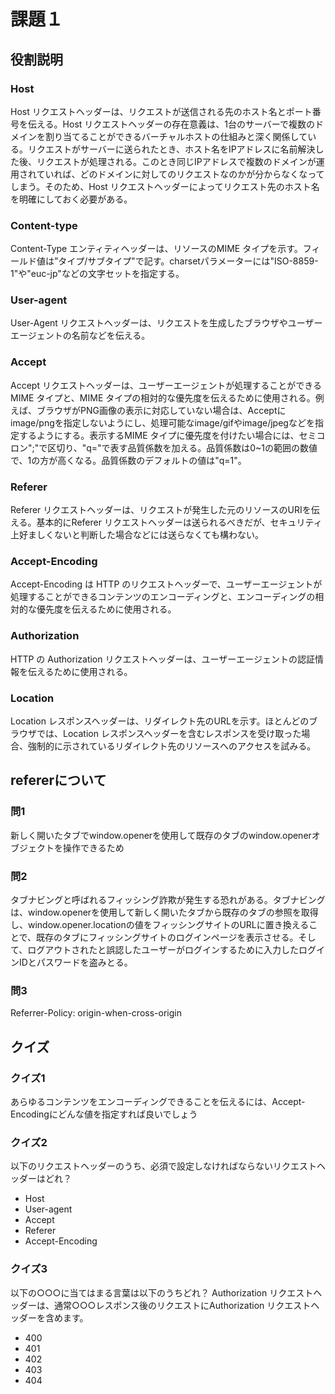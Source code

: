 # 課題１

## 役割説明

### Host

Host リクエストヘッダーは、リクエストが送信される先のホスト名とポート番号を伝える。Host リクエストヘッダーの存在意義は、1台のサーバーで複数のドメインを割り当てることができるバーチャルホストの仕組みと深く関係している。リクエストがサーバーに送られたとき、ホスト名をIPアドレスに名前解決した後、リクエストが処理される。このとき同じIPアドレスで複数のドメインが運用されていれば、どのドメインに対してのリクエストなのかが分からなくなってしまう。そのため、Host リクエストヘッダーによってリクエスト先のホスト名を明確にしておく必要がある。

### Content-type

Content-Type エンティティヘッダーは、リソースのMIME タイプを示す。フィールド値は”タイプ/サブタイプ"で記す。charsetパラメーターには"ISO-8859-1"や"euc-jp"などの文字セットを指定する。

### User-agent

User-Agent リクエストヘッダーは、リクエストを生成したブラウザやユーザーエージェントの名前などを伝える。

### Accept

Accept リクエストヘッダーは、ユーザーエージェントが処理することができるMIME タイプと、MIME タイプの相対的な優先度を伝えるために使用される。例えば、ブラウザがPNG画像の表示に対応していない場合は、Acceptにimage/pngを指定しないようにし、処理可能なimage/gifやimage/jpegなどを指定するようにする。表示するMIME タイプに優先度を付けたい場合には、セミコロン";"で区切り、"q="で表す品質係数を加える。品質係数は0~1の範囲の数値で、1の方が高くなる。品質係数のデフォルトの値は"q=1"。

### Referer

Referer リクエストヘッダーは、リクエストが発生した元のリソースのURIを伝える。基本的にReferer リクエストヘッダーは送られるべきだが、セキュリティ上好ましくないと判断した場合などには送らなくても構わない。

### Accept-Encoding

Accept-Encoding は HTTP のリクエストヘッダーで、ユーザーエージェントが処理することができるコンテンツのエンコーディングと、エンコーディングの相対的な優先度を伝えるために使用される。

### Authorization

HTTP の Authorization リクエストヘッダーは、ユーザーエージェントの認証情報を伝えるために使用される。

### Location

Location レスポンスヘッダーは、リダイレクト先のURLを示す。ほとんどのブラウザでは、Location レスポンスヘッダーを含むレスポンスを受け取った場合、強制的に示されているリダイレクト先のリソースへのアクセスを試みる。

## refererについて

### 問1

新しく開いたタブでwindow.openerを使用して既存のタブのwindow.openerオブジェクトを操作できるため

### 問2

タブナビングと呼ばれるフィッシング詐欺が発生する恐れがある。タブナビングは、window.openerを使用して新しく開いたタブから既存のタブの参照を取得し、window.opener.locationの値をフィッシングサイトのURLに置き換えることで、既存のタブにフィッシングサイトのログインページを表示させる。そして、ログアウトされたと誤認したユーザーがログインするために入力したログインIDとパスワードを盗みとる。

### 問3

Referrer-Policy: origin-when-cross-origin

## クイズ

### クイズ1

あらゆるコンテンツをエンコーディングできることを伝えるには、Accept-Encodingにどんな値を指定すれば良いでしょう

### クイズ2

以下のリクエストヘッダーのうち、必須で設定しなければならないリクエストヘッダーはどれ？

- Host
- User-agent
- Accept
- Referer
- Accept-Encoding

### クイズ3

以下の○○○に当てはまる言葉は以下のうちどれ？
Authorization リクエストヘッダーは、通常○○○レスポンス後のリクエストにAuthorization リクエストヘッダーを含めます。

- 400
- 401
- 402
- 403
- 404
